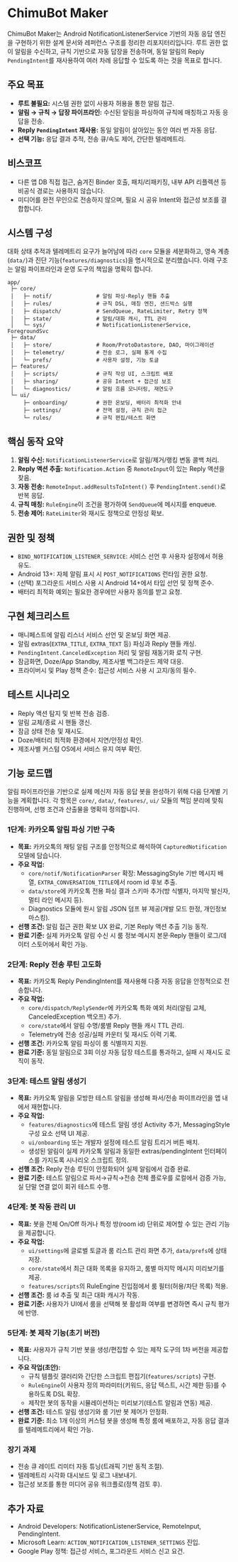 # ChimuBot Maker

ChimuBot Maker는 Android NotificationListenerService 기반의 자동 응답 엔진을 구현하기 위한 설계 문서와 레퍼런스 구조를 정리한 리포지터리입니다. 루트 권한 없이 알림을 수신하고, 규칙 기반으로 자동 답장을 전송하며, 동일 알림의 Reply `PendingIntent`를 재사용하여 여러 차례 응답할 수 있도록 하는 것을 목표로 합니다.

## 주요 목표
- **루트 불필요:** 시스템 권한 없이 사용자 허용을 통한 알림 접근.
- **알림 → 규칙 → 답장 파이프라인:** 수신된 알림을 파싱하여 규칙에 매칭하고 자동 응답을 전송.
- **Reply `PendingIntent` 재사용:** 동일 알림이 살아있는 동안 여러 번 자동 응답.
- **선택 기능:** 응답 결과 추적, 전송 큐/속도 제어, 간단한 텔레메트리.

## 비스코프
- 다른 앱 DB 직접 접근, 숨겨진 Binder 호출, 패치/리패키징, 내부 API 리플렉션 등 비공식 경로는 사용하지 않습니다.
- 미디어를 완전 무인으로 전송하지 않으며, 필요 시 공유 Intent와 접근성 보조를 결합합니다.

## 시스템 구성
대화 상태 추적과 텔레메트리 요구가 늘어남에 따라 `core` 모듈을 세분화하고, 영속 계층(`data/`)과 진단 기능(`features/diagnostics`)을 명시적으로 분리했습니다. 아래 구조는 알림 파이프라인과 운영 도구의 책임을 명확히 합니다.
```
app/
 ├─ core/
 │   ├─ notif/              # 알림 파싱·Reply 핸들 추출
 │   ├─ rules/              # 규칙 DSL, 매칭 엔진, 샌드박스 실행
 │   ├─ dispatch/           # SendQueue, RateLimiter, Retry 정책
 │   ├─ state/              # 알림/대화 캐시, TTL 관리
 │   └─ sys/                # NotificationListenerService, ForegroundSvc
 ├─ data/
 │   ├─ store/              # Room/ProtoDatastore, DAO, 마이그레이션
 │   ├─ telemetry/          # 전송 로그, 실패 통계 수집
 │   └─ prefs/              # 사용자 설정, 기능 토글
 ├─ features/
 │   ├─ scripts/            # 규칙 작성 UI, 스크립트 배포
 │   ├─ sharing/            # 공유 Intent + 접근성 보조
 │   └─ diagnostics/        # 알림 흐름 모니터링, 재연도구
 └─ ui/
     ├─ onboarding/         # 권한 온보딩, 배터리 최적화 안내
     ├─ settings/           # 전역 설정, 규칙 관리 접근
     └─ rules/              # 규칙 편집/테스트 화면
```

## 핵심 동작 요약
1. **알림 수신:** `NotificationListenerService`로 알림/제거/랭킹 변동 콜백 처리.
2. **Reply 액션 추출:** `Notification.Action` 중 `RemoteInput`이 있는 Reply 액션을 찾음.
3. **자동 전송:** `RemoteInput.addResultsToIntent()` 후 `PendingIntent.send()`로 반복 응답.
4. **규칙 매칭:** `RuleEngine`이 조건을 평가하여 `SendQueue`에 메시지를 enqueue.
5. **전송 제어:** `RateLimiter`와 재시도 정책으로 안정성 확보.

## 권한 및 정책
- `BIND_NOTIFICATION_LISTENER_SERVICE`: 서비스 선언 후 사용자 설정에서 허용 유도.
- Android 13+: 자체 알림 표시 시 `POST_NOTIFICATIONS` 런타임 권한 요청.
- (선택) 포그라운드 서비스 사용 시 Android 14+에서 타입 선언 및 정책 준수.
- 배터리 최적화 예외는 필요한 경우에만 사용자 동의를 받고 요청.

## 구현 체크리스트
- 매니페스트에 알림 리스너 서비스 선언 및 온보딩 화면 제공.
- 알림 extras(`EXTRA_TITLE`, `EXTRA_TEXT` 등) 파싱과 Reply 핸들 캐싱.
- `PendingIntent.CanceledException` 처리 및 알림 재동기화 로직 구현.
- 잠금화면, Doze/App Standby, 제조사별 백그라운드 제약 대응.
- 프라이버시 및 Play 정책 준수: 접근성 서비스 사용 시 고지/동의 필수.

## 테스트 시나리오
- Reply 액션 탐지 및 반복 전송 검증.
- 알림 교체/종료 시 핸들 갱신.
- 잠금 상태 전송 및 재시도.
- Doze/배터리 최적화 환경에서 지연/안정성 확인.
- 제조사별 커스텀 OS에서 서비스 유지 여부 확인.

## 기능 로드맵
알림 파이프라인을 기반으로 실제 메신저 자동 응답 봇을 완성하기 위해 다음 단계별 기능을 계획합니다. 각 항목은 `core/`, `data/`, `features/`, `ui/` 모듈의 책임 분리에 맞춰 진행하며, 선행 조건과 산출물을 명확히 정의합니다.

### 1단계: 카카오톡 알림 파싱 기반 구축
- **목표:** 카카오톡의 채팅 알림 구조를 안정적으로 해석하여 `CapturedNotification` 모델에 담습니다.
- **주요 작업:**
  - `core/notif/NotificationParser` 확장: MessagingStyle 기반 메시지 배열, `EXTRA_CONVERSATION_TITLE`에서 room id 후보 추출.
  - `data/store`에 카카오톡 전용 파싱 결과 스키마 추가(방 식별자, 마지막 발신자, 멀티 라인 메시지 등).
  - Diagnostics 모듈에 원시 알림 JSON 덤프 뷰 제공(개발 모드 한정, 개인정보 마스킹).
- **선행 조건:** 알림 접근 권한 확보 UX 완료, 기본 Reply 액션 추출 기능 동작.
- **완료 기준:** 실제 카카오톡 알림 수신 시 룸 정보·메시지 본문·Reply 핸들이 로그/데이터 스토어에서 확인 가능.

### 2단계: Reply 전송 루틴 고도화
- **목표:** 카카오톡 Reply PendingIntent를 재사용해 다중 자동 응답을 안정적으로 전송합니다.
- **주요 작업:**
  - `core/dispatch/ReplySender`에 카카오톡 특화 예외 처리(알림 교체, CanceledException 백오프) 추가.
  - `core/state`에서 알림 수명/룸별 Reply 핸들 캐시 TTL 관리.
  - Telemetry에 전송 성공/실패 카운터 및 재시도 이력 기록.
- **선행 조건:** 카카오톡 알림 파싱이 룸 식별까지 지원.
- **완료 기준:** 동일 알림으로 3회 이상 자동 답장 테스트를 통과하고, 실패 시 재시도 로직이 동작.

### 3단계: 테스트 알림 생성기
- **목표:** 카카오톡 알림을 모방한 테스트 알림을 생성해 파서/전송 파이프라인을 앱 내에서 재현합니다.
- **주요 작업:**
  - `features/diagnostics`에 테스트 알림 생성 Activity 추가, MessagingStyle 구성 요소 선택 UI 제공.
  - `ui/onboarding` 또는 개발자 설정에 테스트 알림 트리거 버튼 배치.
  - 생성된 알림이 실제 카카오톡 알림과 동일한 extras/pendingIntent 인터페이스를 가지도록 시나리오 스크립트 정의.
- **선행 조건:** Reply 전송 루틴이 안정화되어 실제 알림에서 검증 완료.
- **완료 기준:** 테스트 알림으로 파서→규칙→전송 전체 플로우를 로컬에서 검증 가능, 실 단말 연결 없이 회귀 테스트 수행.

### 4단계: 봇 작동 관리 UI
- **목표:** 봇을 전체 On/Off 하거나 특정 방(room id) 단위로 제어할 수 있는 관리 기능을 제공합니다.
- **주요 작업:**
  - `ui/settings`에 글로벌 토글과 룸 리스트 관리 화면 추가, `data/prefs`에 상태 저장.
  - `core/state`에서 최근 대화 목록을 유지하고, 룸별 마지막 메시지 미리보기를 제공.
  - `features/scripts`의 RuleEngine 진입점에서 룸 필터(허용/차단 목록) 적용.
- **선행 조건:** 룸 id 추출 및 최근 대화 캐시가 작동.
- **완료 기준:** 사용자가 UI에서 룸을 선택해 봇 활성화 여부를 변경하면 즉시 규칙 평가에 반영.

### 5단계: 봇 제작 기능(초기 버전)
- **목표:** 사용자가 규칙 기반 봇을 생성/편집할 수 있는 제작 도구의 1차 버전을 제공합니다.
- **주요 작업(초안):**
  - 규칙 템플릿 갤러리와 간단한 스크립트 편집기(`features/scripts`) 구현.
  - `RuleEngine`이 사용자 정의 파라미터(키워드, 응답 텍스트, 시간 제한 등)를 수용하도록 DSL 확장.
  - 제작한 봇의 동작을 시뮬레이션하는 미리보기(테스트 알림과 연동) 제공.
- **선행 조건:** 테스트 알림 생성기와 룸 기반 봇 제어가 안정화.
- **완료 기준:** 최소 1개 이상의 커스텀 봇을 생성해 특정 룸에 배포하고, 자동 응답 결과를 텔레메트리에서 확인 가능.

### 장기 과제
- 전송 큐 레이트 리미터 자동 튜닝(트래픽 기반 동적 조절).
- 텔레메트리 시각화 대시보드 및 로그 내보내기.
- 접근성 보조를 통한 미디어 공유 워크플로(정책 검토 후).

## 추가 자료
- Android Developers: NotificationListenerService, RemoteInput, PendingIntent.
- Microsoft Learn: `ACTION_NOTIFICATION_LISTENER_SETTINGS` 진입.
- Google Play 정책: 접근성 서비스, 포그라운드 서비스 신고 요건.